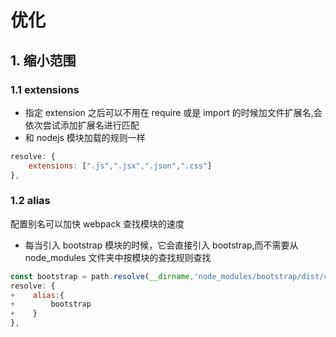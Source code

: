 # 优化

## 1. 缩小范围

### 1.1 extensions

- 指定 extension 之后可以不用在 require 或是 import 的时候加文件扩展名,会依次尝试添加扩展名进行匹配
- 和 nodejs 模块加载的规则一样

```JavaScript
resolve: {
    extensions: [".js",".jsx",".json",".css"]
},
```

### 1.2 alias

配置别名可以加快 webpack 查找模块的速度

- 每当引入 bootstrap 模块的时候，它会直接引入 bootstrap,而不需要从 node_modules 文件夹中按模块的查找规则查找

```JavaScript
const bootstrap = path.resolve(__dirname,'node_modules/bootstrap/dist/css/bootstrap.css')
resolve: {
+    alias:{
+        bootstrap
+    }
},
```
